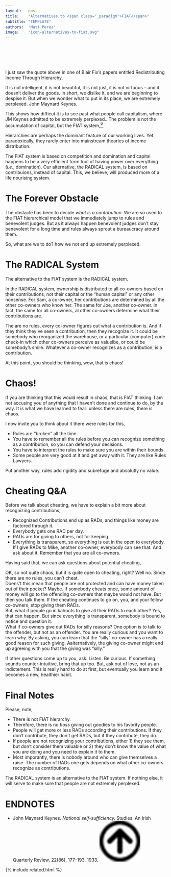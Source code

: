 ```yaml
---
layout:   post
title:    "Alternatives to <span class='_paradigm'>FIAT</span>"
subtitle: "TEMPLATE"
authors:  "Matt Perez"
image:    "icon-alternatives-to-fiat.svg"
---
```


<div style="display:none;">
 <p><span class="_quotespan">&hellip; we are extremely perplexed.</span></p>
</div>

<h1>&nbsp;</h1>
 <p>I just saw the quote above in one of Blair Fix&rsquo;s papers entitled <span class="_quotespan">Redistributing Income Through Hierarchy,</span></p>
  <div class="_citation">
   <span class="_quotespan">It is not intelligent, it is not beautiful, it is not just, it is not virtuous &ndash; and it doesn’t deliver the goods. In short, we dislike it, and we are beginning to despise it. But when we wonder what to put in its place, we are extremely perplexed.</span>
   <span id="_signature">John Maynard Keynes.</span>
</div>
  <p>This shows how difficut it is to see past what people call capitalism, where JM Keynes admitted to be <span class="_quotespan">extremely perplexed.</span>. The problem is not the accumulation of capital, but the <span class="_paradigm">FIAT</span> system,<a href="#en01"><sup id="bm01">&hairsp;&nabla;&hairsp;</sup></a></p>
   <div class="_citation">
    <span class="_quotespan">Hierarchies are perhaps the dominant feature of our working lives. Yet paradoxically, they rarely enter into mainstream theories of income distribution.</span>
   </div>
 <p>The <span class="_paradigm">FIAT</span> system is based on competition and domination and capital happens to be a very efficient form tool of having power over everything (<em>i.e.</em>, domination). Our alternative, the <span class="_paradigm">RADICAL</span> system, is based on contribuions, instead of capital. This, we believe, will produced more of a life nourising system.</p>

<h1>The Forever Obstacle</h1>
 <p>The obstacle has been to decide <em>what is a contribution</em>. We are so used to the <span class="_paradigm">FIAT</span> hierarchical model that we immediately jump to rules and benevolent judges. But as it always happen benevolent judges don&rsquo;t stay benevolent for a long time and rules always sprout a bureaucracy around them.</p>
 <p>So, what are we to do? how we not end up <span class="_quotespan">extremely perplexed.</span></p>

<h1>The <span class="_paradigm">RADICAL</span> System</h1>
 <p>The alternative to the <span class="_paradigm">FIAT</span> system is the <span class="_paradigm">RADICAL</span> system.</p>
 <p>In the <span class="_paradigm">RADICAL</span> system, ownership is distributed to all co-owners based on their contributions, not their capital or the &ldquo;human capital&rdquo; or any other nonsense. For Sam, a co-owner, her contributions are determined by all the other co-owners who know her. The same for Joe, another co-owner. In fact, the same for all co-owners, al other co-owners determine what their contributions are.</p>
 <p>The are no rules, every co-owner figures out what a contribution is. And if they think they've seen a contribution, then they recognize it. It could be somebody who reorganized the warehouse, or a particular (computer) code check-in which other co-owners perceive as valuelbe, or could be somebody&rsquo;s smile. Whatever a co-owner recognizes as a contribution, is a contribution.</p>
 <p>At this point, you should be thinking, <span class="_quotespan">wow, that is chaos!</span></p>

<h1>Chaos!</h1>
 <p>If you are thinking that this would result in chaos, that is FIAT thinking. I am not accusing you of anything that I haven&rsquo;t done and continue to do, by the way. It is what we have learned to fear: unless there are rules, there is chaos.</p>
 <p>I now invite you to think about it there were rules for this,</p>
  <ul>
   <li>Rules are &ldquo;broken&rdquo; all the time.</li>
   <li>You have to remember all the rules before you can recognize something as a contribution, so you can defend your decisions.</li>
   <li>You have to interpret the rules to make sure you are within their bounds.</li>
   <li>Some people are very good at it and get away with it. They are like Rules Lawyers.</li>
  </ul>
 <p>Put another way, rules add rigidity and subrefuge and absolutly no value.</p>

<h1>Cheating Q&A</h1>
 <p>Before we talk about cheating, we have to explain a bit more about recognizing contributions,</p>
  <ul>
   <li>Recognized Contributions end up as <span class="_paradigm">RAD</span>s, and things like money are factored through it.</li>
   <li>Everybody gets one <span class="_paradigm">RAD</span> per day.</li>
   <li><span class="_paradigm">RAD</span>s are for giving to others, not for keeping.</li>
   <li>Everything is transparent, so everything is out in the open to everybody. If I give <span class="_paradigm">RAD</span>s to Mike, another co-owner, everybody can see that. And ask about it. Remember that you are all co-owners.</li>
  </ul>
 <p>Having said that, we can ask questions about potential cheating,</p>
 <div class="_qna">
  <span class="_q">OK, so not quite chaos, but it is quite open to cheating, right?</span>
  <span class="_a">Well no. Since there are no rules, you can&rsquo;t cheat.</span>
 </div>
 <div class="_qna">
  <span class="_q">Doens&rsquo;t this mean that people are not protected and can have money taken out of their pocket?</span>
  <span class="_a">Maybe. If somebody cheats once, some amount of money will go to the offending co-owners that maybe would not have. But then you talk them. If the cheating continues to go on, you, and your fellow co-owners, stop giving them <span class="_paradigm">RAD</span>s.</span>
 </div>
 <div class="_qna">
  <span class="_q">But, what if people go in kahoots to give all their <span class="_paradigm">RAD</span>s to each other?</span>
  <span class="_a">Yes, that can happen. But since everything is transparent, somebody is bound to notice and question it.</span>
 </div>
 <div class="_qna">
  <span class="_q">What if co-owners give out <span class="_paradigm">RAD</span>s for silly reasons?</span>
  <span class="_a">One option is to talk to the offender, but not as an offender. You are really curious and you want to learn why. By asking, you can learn that the &ldquo;silly&rdquo; co-owner has a really good reason for such giving. Aalternatively, the giving co-owner might end up agreeing with you that the giving was &ldquo;silly.&rdquo;</span>
 </div>
 <p>If other questions come up to you, ask. Listen. Be curious. If something sounds counter-intuitive, bring that up too. But, ask out of love, not as an indictement. This is really hard to do at first, but eventually you learn and it becomes a new, healthier habit.</p>

<h1>Final Notes</h1>
 <p>Please, note,</p>
  <ul>
   <li>There is not <span class="_paradigm">FIAT</span> hierarchy.</li>
   <li>Therefore, there is no <em>boss</em> giving out goodies to his favority people.</li>
   <li>People will get more or less <span class="_paradigm">RAD</span>s according their contributions. If they don&rsquo;t contribute, they don't get <span class="_paradigm">RAD</span>s, but if they contribute, they do.</li>
   <li>If people are not recognizing your contributions, either 1) they see them, but don&rsquo;t consider them valuable or 2) they don&rsquo;t know the value of what you are doing and you need to explain it to them.</li>
   <li>Most imporantly, there is nobody around who can <span class="_quotespan">give themselves a raise</span>. The number of <span class="_paradigm">RAD</span>s one gets depends on what other co-owners recognize as contributions.</li>
  </ul>
 <p>The <span class="_paradigm">RADICAL</span> system is an alternative to the <span class="_paradigm">FIAT</span> system. If nothing else, it will serve to make sure that people are not <span class="_quotespan">extremely perplexed.</span>

<h1 class="_section">ENDNOTES</h1>
 <ul>
  <li id="en01">
   <p class="_list-item">
    John Maynard Keynes.
    <em>National self-sufficiency.</em>
    Studies: An Irish Quarterly Review, 22(86), 177–193.
    1933.
    <a class="_uparrow" href="#bm01"><img src="/assets/img/arrow-up-icon.png"></a>
   </p>
  </li>
 </ul>

{% include related.html %}
